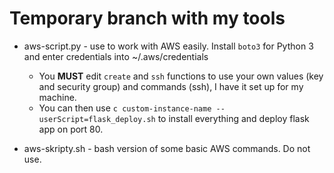 # Temporary branch with my tools

-   aws-script.py - use to work with AWS easily. Install `boto3` for Python 3 and enter credentials into ~/.aws/credentials
    - You **MUST** edit `create` and `ssh` functions to use your own values (key and security group) and commands (ssh), I have it set up for my machine.
    - You can then use `c custom-instance-name --userScript=flask_deploy.sh` to install everything and deploy flask app on port 80.

- aws-skripty.sh - bash version of some basic AWS commands. Do not use.